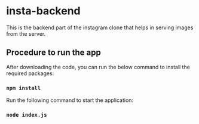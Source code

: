# insta-backend

This is the backend part of the instagram clone that helps in serving images from the server.

## Procedure to run the app

After downloading the code, you can run the below command to install the required packages:

### `npm install`

Run the following command to start the application:

### `node index.js`
